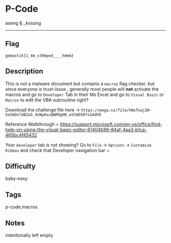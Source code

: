 # P-Code

aseng & _kosong

---

## Flag

```
gemastik{1_4m_st0mped____hmmm}
```

## Description
This is not a malware document but contains a `macros` flag checker, but since everyone is trust-issue , generally most people will **not** activate the macros and go to `Developer` Tab in their Ms Excel and go to `Visual Basic` or `Macros` to edit the VBA subroutine right? 

Download the challenge file here -> `https://mega.nz/file/hNxTnajZ#-Sxh6Dxl8BZa5_4nWyKxuQNROgH6_wthAEb07sIAdh0`

Reference Walkthrough = https://support.microsoft.com/en-us/office/find-help-on-using-the-visual-basic-editor-61404b99-84af-4aa3-b1ca-465bc4f45432

Your `developer` tab is not showing? Go to `File` -> `Options` -> `Customize Ribbon` and check that Developer navigation bar ~


## Difficulty
baby-easy

## Tags
p-code,macros

## Notes
intentionally left empty

